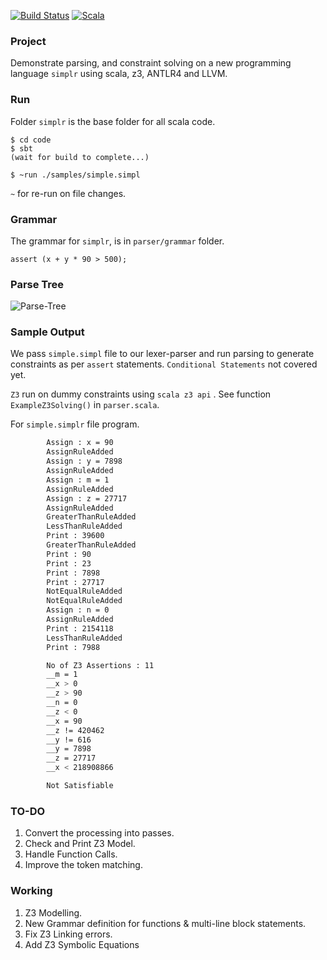 
[![Build Status](https://travis-ci.com/codersguild/simpl.svg?token=y7dv4AHgKobrxUyj4TGA&branch=master)](https://travis-ci.com/codersguild/simpl) [![Scala](https://img.shields.io/badge/Scala-2.11.0-blue)](https://img.shields.io/badge/Scala-2.11.0-blue)

### Project

Demonstrate parsing, and constraint solving on a new programming language ```simplr``` 
using scala, z3, ANTLR4 and LLVM. 

### Run

Folder ```simplr``` is the base folder for all scala code. 

```
$ cd code
$ sbt
(wait for build to complete...)

$ ~run ./samples/simple.simpl
```

 ```~```  for re-run on file changes. 

 ### Grammar

 The grammar for ```simplr```, is in ```parser/grammar``` folder. 

 ```
 assert (x + y * 90 > 500);
 ```

### Parse Tree

![Parse-Tree](https://github.com/codersguild/simpl/blob/master/simpl/src/main/scala/parser/grammar/grammar.png)

###  Sample Output 

We pass ```simple.simpl``` file to  our lexer-parser and run parsing to generate constraints as per
```assert``` statements. ```Conditional Statements``` not covered yet. 

```Z3```  run on dummy constraints using ```scala z3 api``` .  See function ```ExampleZ3Solving()```
in ```parser.scala```.

For ```simple.simplr``` file program. 

```bash 
        Assign : x = 90
        AssignRuleAdded
        Assign : y = 7898
        AssignRuleAdded
        Assign : m = 1
        AssignRuleAdded
        Assign : z = 27717
        AssignRuleAdded
        GreaterThanRuleAdded
        LessThanRuleAdded
        Print : 39600
        GreaterThanRuleAdded
        Print : 90
        Print : 23
        Print : 7898
        Print : 27717
        NotEqualRuleAdded
        NotEqualRuleAdded
        Assign : n = 0
        AssignRuleAdded
        Print : 2154118
        LessThanRuleAdded
        Print : 7988

        No of Z3 Assertions : 11
        __m = 1
        __x > 0
        __z > 90
        __n = 0
        __z < 0
        __x = 90
        __z != 420462
        __y != 616
        __y = 7898
        __z = 27717
        __x < 218908866

        Not Satisfiable
``` 

### TO-DO

1. Convert the processing into passes. 
2. Check and Print Z3 Model.
3. Handle Function Calls. 
4. Improve the token matching. 

### Working

1. Z3 Modelling. 
2. New Grammar definition for functions & multi-line block statements.
3. Fix Z3 Linking errors. 
4. Add Z3 Symbolic Equations
